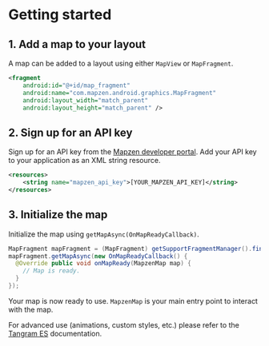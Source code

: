 # Getting started

## 1. Add a map to your layout

A map can be added to a layout using either `MapView` or `MapFragment`.

```xml
<fragment
    android:id="@+id/map_fragment"
    android:name="com.mapzen.android.graphics.MapFragment"
    android:layout_width="match_parent"
    android:layout_height="match_parent" />
```

## 2. Sign up for an API key

Sign up for an API key from the [Mapzen developer portal](https://mapzen.com/developers). Add your API key to your application as an XML string resource.

```xml
<resources>
    <string name="mapzen_api_key">[YOUR_MAPZEN_API_KEY]</string>
</resources>
```

## 3. Initialize the map

Initialize the map using `getMapAsync(OnMapReadyCallback)`.

```java
MapFragment mapFragment = (MapFragment) getSupportFragmentManager().findFragmentById(R.id.map_fragment);
mapFragment.getMapAsync(new OnMapReadyCallback() {
  @Override public void onMapReady(MapzenMap map) {
    // Map is ready.
  }
});
```

Your map is now ready to use. `MapzenMap` is your main entry point to interact with the map.

For advanced use (animations, custom styles, etc.) please refer to the [Tangram ES](https://github.com/tangrams/tangram-es) documentation.
